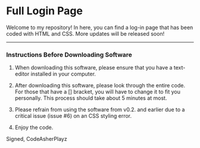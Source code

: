 # Full Login Page

Welcome to my repository! In here, you can find a log-in page that has been coded with HTML and CSS. More updates will be released soon!

***

### Instructions Before Downloading Software

1. When downloading this software, please ensure that you have a text-editor installed in your computer.

2. After downloading this software, please look through the entire code. For those that have a [] bracket, you will have to change it to fit you personally. This process should take about 5 minutes at most.

3. Please refrain from using the software from v0.2. and earlier due to a critical issue (issue #6) on an CSS styling error.

4. Enjoy the code.

Signed,
CodeAsherPlayz
